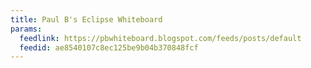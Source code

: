 ```yaml
---
title: Paul B's Eclipse Whiteboard
params:
  feedlink: https://pbwhiteboard.blogspot.com/feeds/posts/default
  feedid: ae8540107c8ec125be9b04b370848fcf
---
```

